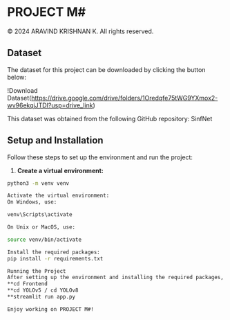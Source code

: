 # PROJECT M#

© 2024 ARAVIND KRISHNAN K. All rights reserved.

## Dataset

The dataset for this project can be downloaded by clicking the button below:

!Download Dataset(https://drive.google.com/drive/folders/1Oredqfe75tWG9YXmox2-wv96ekqjJTDI?usp=drive_link)

This dataset was obtained from the following GitHub repository: SinfNet

## Setup and Installation

Follow these steps to set up the environment and run the project:

1. **Create a virtual environment:**

```bash
python3 -m venv venv

Activate the virtual environment:
On Windows, use:

venv\Scripts\activate

On Unix or MacOS, use:

source venv/bin/activate

Install the required packages:
pip install -r requirements.txt

Running the Project
After setting up the environment and installing the required packages, you can run the project using the following command:
**cd Frontend
**cd YOLOv5 / cd YOLOv8
**streamlit run app.py

Enjoy working on PROJECT M#!
